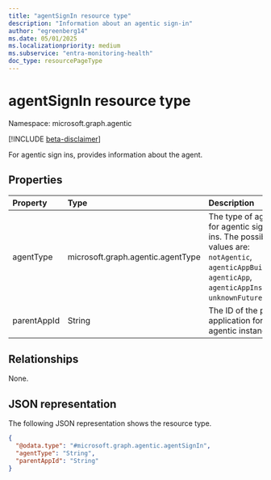```yaml
---
title: "agentSignIn resource type"
description: "Information about an agentic sign-in"
author: "egreenberg14"
ms.date: 05/01/2025
ms.localizationpriority: medium
ms.subservice: "entra-monitoring-health"
doc_type: resourcePageType
---
```


# agentSignIn resource type

Namespace: microsoft.graph.agentic

[!INCLUDE [beta-disclaimer](../../includes/beta-disclaimer.md)]

For agentic sign ins, provides information about the agent.


## Properties
|Property|Type|Description|
|:---|:---|:---|
|agentType|microsoft.graph.agentic.agentType|The type of agent for agentic sign-ins. The possible values are: `notAgentic`, `agenticAppBuilder`, `agenticApp`, `agenticAppInstance`, `unknownFutureValue`.|
|parentAppId|String|The ID of the parent application for agentic instances.|

## Relationships
None.

## JSON representation
The following JSON representation shows the resource type.
<!-- {
  "blockType": "resource",
  "@odata.type": "microsoft.graph.agentic.agentSignIn"
}
-->
``` json
{
  "@odata.type": "#microsoft.graph.agentic.agentSignIn",
  "agentType": "String",
  "parentAppId": "String"
}
```

